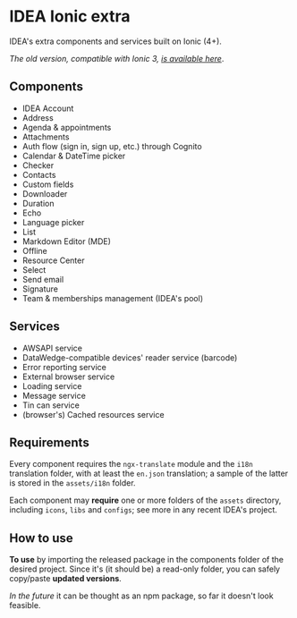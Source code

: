 # IDEA Ionic extra

IDEA's extra components and services built on Ionic (4+).

_The old version, compatible with Ionic 3, [is available here](https://github.com/uatisdeproblem/IDEA-Ionic3-extra)_.

## Components

- IDEA Account
- Address
- Agenda & appointments
- Attachments
- Auth flow (sign in, sign up, etc.) through Cognito
- Calendar & DateTime picker
- Checker
- Contacts
- Custom fields
- Downloader
- Duration
- Echo
- Language picker
- List
- Markdown Editor (MDE)
- Offline
- Resource Center
- Select
- Send email
- Signature
- Team & memberships management (IDEA's pool)

## Services

- AWSAPI service
- DataWedge-compatible devices' reader service (barcode)
- Error reporting service
- External browser service
- Loading service
- Message service
- Tin can service
- (browser's) Cached resources service

## Requirements

Every component requires the `ngx-translate` module and the `i18n` translation folder, with at least
the `en.json` translation; a sample of the latter is stored in the `assets/i18n` folder.

Each component may **require** one or more folders of the `assets` directory,
including `icons`, `libs` and `configs`; see more in any recent IDEA's project.

## How to use

**To use** by importing the released package in the components folder of the desired project.
Since it's (it should be) a read-only folder, you can safely copy/paste **updated versions**.

_In the future_ it can be thought as an npm package, so far it doesn't look feasible.
